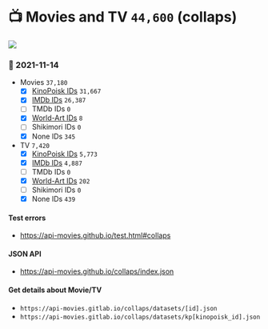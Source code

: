 # :tv: Movies and TV `44,600` (collaps)

<a href="https://API-Movies.github.io"><img src="https://API-Movies.github.io/banner.png?cache"></a>

### :date: 2021-11-14
- Movies `37,180`
  - [x] <a href="https://API-Movies.github.io/collaps/movie_kinopoisk_ids.json">KinoPoisk IDs</a> `31,667`
  - [x] <a href="https://API-Movies.github.io/collaps/movie_imdb_ids.json">IMDb IDs</a> `26,387`
  - [ ] TMDb IDs `0`
  - [x] <a href="https://API-Movies.github.io/collaps/movie_world_art_ids.json">World-Art IDs</a> `8`
  - [ ] Shikimori IDs `0`
  - [x] None IDs `345`
- TV `7,420`
  - [x] <a href="https://API-Movies.github.io/collaps/tv_kinopoisk_ids.json">KinoPoisk IDs</a> `5,773`
  - [x] <a href="https://API-Movies.github.io/collaps/tv_imdb_ids.json">IMDb IDs</a> `4,887`
  - [ ] TMDb IDs `0`
  - [x] <a href="https://API-Movies.github.io/collaps/tv_world_art_ids.json">World-Art IDs</a> `202`
  - [ ] Shikimori IDs `0`
  - [x] None IDs `439`
#### Test errors
- <a href='https://api-movies.github.io/test.html#collaps'>https://api-movies.github.io/test.html#collaps</a>
#### JSON API
- <a href='https://api-movies.github.io/collaps/index.json'>https://api-movies.github.io/collaps/index.json</a>
#### Get details about Movie/TV
- `https://api-movies.gitlab.io/collaps/datasets/[id].json`
- `https://api-movies.gitlab.io/collaps/datasets/kp[kinopoisk_id].json`
